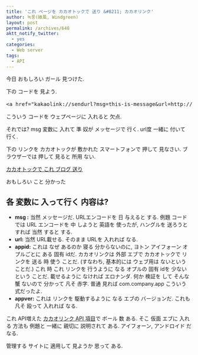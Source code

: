 ```yaml
---
title: 'これ ページを カカオトックで 送り &#8211; カカオリンク'
author: 녹풍(綠風, Windgreen)
layout: post
permalink: /archives/648
aktt_notify_twitter:
  - yes
categories:
  - Web server
tags:
  - API
---
```

今日 おもしろい ガール 見つけた.

下の コードを 見よう.

<pre>&lt;a href="kakaolink://sendurl?msg=this-is-message&url=http://mytory.local&appid=mytory&appver=0.1"&gt;カカオトックで 送り&lt;/a&gt;</pre>

こういう コードを ウェプページに 入れると 欠点.

それでは? msg 変数に 入れて 準 奴が メッセージで 行く. url度 一緒に 付いて 行く.

下の リンクを カカオトックが 敷かれた スマートフォンで 押して 見なさい. ブラウザーでは 押して 見ると 所用 ない.

[カカオトックで これ ブログ 送り][1]

おもしろい こと 分かった 

## 各 変数に 入って行く 内容は?

*   **msg :** 当然 メッセージだ. URLエンコードを 日 与えると する. 例題 コードでは URL エンコードを 中 しようと 英語を 使ったが, ハングルを 送ろうとすれば 当然 すると する.
*   **url:** 当然 URL載せる. そのまま URLを 入れれば なる.
*   **appid:** これは なぜ あるのか 寝る 分からないのに, ヨトン アイフォーン オプルごとに ある 固有 idだ. カカオリンクは 外部 エブで カカオトックで リンクを 送る 時 使う ことだ. (すなわち, 基本的には ウェブ用は ないという ことだ.) これ 時 これ リンクを 行うように なる オプルの 固有 idを 少ないという ことだ. 載せるように なければ エロナンダ. 何か 検証を して そんな 蟹 ないので 分かって 凡そ 赤字. 普通 見れば com.company.app こういう 式だったよ.
*   **appver:** これは リンクを 駆動するように なる エブの バージョンだ. これも 凡そ 殴って 入れれば なる.

これ API増えた <a target="_top" href="http://www.kakao.com/link/api?tab=mobileweb">カカオリンク API 項目</a>で ボール 数 ある. そこ 仮面 エブに 入れる 方法も 例題と 一緒に 親切に 説明されて ある. アイフォーン, アンドロイド だ なる.

管理する サイトに 適用して 見ようか 思って ある.

 [1]: kakaolink://sendurl?msg=%EB%85%B9%ED%92%8D%EC%9D%98%20%EB%B8%94%EB%A1%9C%EA%B7%B8%20'%EC%9B%B9%EC%9C%BC%EB%A1%9C%20%EB%A7%90%ED%95%98%EA%B8%B0'%EC%9E%85%EB%8B%88%EB%8B%A4.&url=http://mytory.local&appid=mytory&appver=0.1